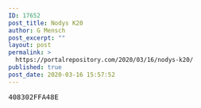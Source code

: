 ```yaml
---
ID: 17652
post_title: Nodys K20
author: G Mensch
post_excerpt: ""
layout: post
permalink: >
  https://portalrepository.com/2020/03/16/nodys-k20/
published: true
post_date: 2020-03-16 15:57:52
---
```

<pre>408302FFA48E</pre>
